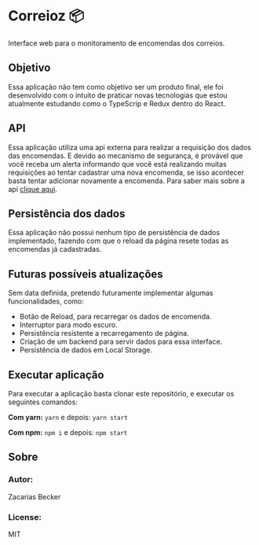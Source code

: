 # Correioz  :package:

Interface web para o monitoramento de encomendas dos correios.

## Objetivo

Essa aplicação não tem como objetivo ser um produto final, ele foi desenvolvido com o intuito de praticar novas tecnologias que estou atualmente estudando como o TypeScrip e Redux dentro do React.

## API

Essa aplicação utiliza uma api externa para realizar a requisição dos dados das encomendas. E devido ao mecanismo de segurança, é provável que você receba um alerta informando que você está realizando muitas requisições ao tentar cadastrar uma nova encomenda, se isso acontecer basta tentar adicionar novamente a encomenda.
Para saber mais sobre a api [clique aqui][LinkeTrack].

## Persistência dos dados

Essa aplicação não possui nenhum tipo de persistência de dados implementado, fazendo com que o reload da página resete todas as encomendas já cadastradas.

## Futuras possíveis atualizações
Sem data definida, pretendo futuramente implementar algumas funcionalidades, como:
- Botão de Reload, para recarregar os dados de encomenda.
- Interruptor para modo escuro.
- Persistência resistente a recarregamento de página.
- Criação de um backend para servir dados para essa interface.
- Persistência de dados em Local Storage.

## Executar aplicação

Para executar a aplicação basta clonar este repositório, e executar os seguintes comandos:

**Com yarn:**
`yarn`
e depois:
`yarn start`

**Com npm:**
`npm i`
e depois:
`npm start`

## Sobre
### Autor:
Zacarias Becker
### License:
MIT

[LinkeTrack]: https://github.com/chipytux/correiosApi "clique aqui"
